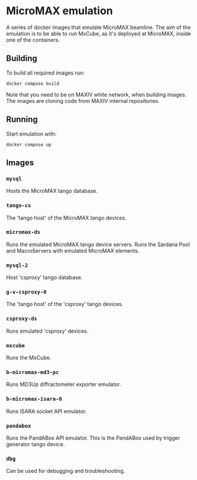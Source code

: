 # MicroMAX emulation

A series of docker images that emulate MicroMAX beamline.
The aim of the emulation is to be able to run MxCube, as it's deployed at MicroMAX, inside one of the containers.

## Building

To build all required images run:

    docker compose build

Note that you need to be on MAXIV white network, when building images.
The images are cloning code from MAXIV internal repositories.

## Running

Start emulation with:

    docker compose up

## Images

### `mysql`

Hosts the MicroMAX tango database.

### `tango-cs`

The 'tango host' of the MicroMAX tango devices.

### `micromax-ds`

Runs the emulated MicroMAX tango device servers.
Runs the Sardana Pool and MacroServers with emulated MicroMAX elements.

### `mysql-2`

Host 'csproxy' tango database.

### `g-v-csproxy-0`

The 'tango host' of the 'csproxy' tango devices.

### `csproxy-ds`

Runs emulated 'csproxy' devices.

### `mxcube`

Runs the MxCube.

### `b-micromax-md3-pc`

Runs MD3Up diffractometer exporter emulator.

### `b-micromax-isara-0`

Runs ISARA socket API emulator.

### `pandabox`

Runs the PandABox API emulator.
This is the PandABox used by trigger generator tango device.

### `dbg`

Can be used for debugging and troubleshooting.
